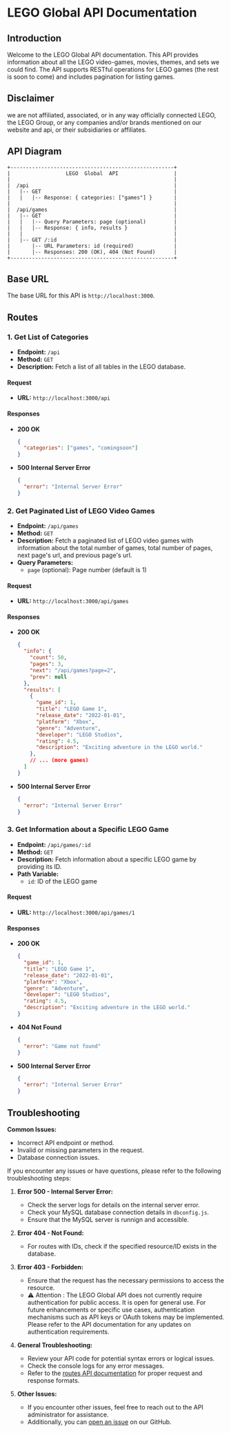 # LEGO Global API Documentation

## Introduction

Welcome to the LEGO Global API documentation. This API provides information about all the LEGO video-games, movies, themes, and sets we could find. The API supports RESTful operations for LEGO games (the rest is soon to come) and includes pagination for listing games.

## Disclaimer

we are not affiliated, associated, or in any way officially connected LEGO, the LEGO Group, or any companies and/or brands mentioned on our website and api, or their subsidiaries or affiliates.

## API Diagram

```plaintext
+-----------------------------------------------------+
|                  LEGO  Global  API                  |
|                                                     |
|  /api                                               |
|   |-- GET                                           |
|   |   |-- Response: { categories: ["games"] }       |
|                                                     |
|  /api/games                                         |
|   |-- GET                                           |
|   |   |-- Query Parameters: page (optional)         |
|   |   |-- Response: { info, results }               |
|   |                                                 |
|   |-- GET /:id                                      |
|       |-- URL Parameters: id (required)             |
|       |-- Responses: 200 (OK), 404 (Not Found)      |
+-----------------------------------------------------+
```

## Base URL

The base URL for this API is `http://localhost:3000`.

## Routes

### 1. Get List of Categories

- **Endpoint:** `/api`
- **Method:** `GET`
- **Description:** Fetch a list of all tables in the LEGO database.

#### Request

- **URL:** `http://localhost:3000/api`

#### Responses

- **200 OK**
  ```json
  {
    "categories": ["games", "comingsoon"]
  }
  ```
- **500 Internal Server Error**
  ```json
  {
    "error": "Internal Server Error"
  }
  ```

### 2. Get Paginated List of LEGO Video Games

- **Endpoint:** `/api/games`
- **Method:** `GET`
- **Description:** Fetch a paginated list of LEGO video games with information about the total number of games, total number of pages, next page's url, and previous page's url.
- **Query Parameters:**
  - `page` (optional): Page number (default is 1)

#### Request

- **URL:** `http://localhost:3000/api/games`

#### Responses

- **200 OK**

  ```json
  {
    "info": {
      "count": 50,
      "pages": 3,
      "next": "/api/games?page=2",
      "prev": null
    },
    "results": [
      {
        "game_id": 1,
        "title": "LEGO Game 1",
        "release_date": "2022-01-01",
        "platform": "Xbox",
        "genre": "Adventure",
        "developer": "LEGO Studios",
        "rating": 4.5,
        "description": "Exciting adventure in the LEGO world."
      },
      // ... (more games)
    ]
  }
  ```
- **500 Internal Server Error**

  ```json
  {
    "error": "Internal Server Error"
  }
  ```

### 3. Get Information about a Specific LEGO Game

- **Endpoint:** `/api/games/:id`
- **Method:** `GET`
- **Description:** Fetch information about a specific LEGO game by providing its ID.
- **Path Variable:**
  - `id`: ID of the LEGO game

#### Request

- **URL:** `http://localhost:3000/api/games/1`

#### Responses

- **200 OK**

  ```json
  {
    "game_id": 1,
    "title": "LEGO Game 1",
    "release_date": "2022-01-01",
    "platform": "Xbox",
    "genre": "Adventure",
    "developer": "LEGO Studios",
    "rating": 4.5,
    "description": "Exciting adventure in the LEGO world."
  }
  ```
- **404 Not Found**

  ```json
  {
    "error": "Game not found"
  }
  ```
- **500 Internal Server Error**

  ```json
  {
    "error": "Internal Server Error"
  }
  ```

## Troubleshooting

**Common Issues:**

- Incorrect API endpoint or method.
- Invalid or missing parameters in the request.
- Database connection issues.

If you encounter any issues or have questions, please refer to the following troubleshooting steps:

1. **Error 500 - Internal Server Error:**

   - Check the server logs for details on the internal server error.
   - Check your MySQL database connection details in `dbconfig.js`.
   - Ensure that the MySQL server is runnign and accessible.
2. **Error 404 - Not Found:**

   - For routes with IDs, check if the specified resource/ID exists in the database.
3. **Error 403 - Forbidden:**

   - Ensure that the request has the necessary permissions to access the resource.
   - ⚠️ Attention :
     The LEGO Global API does not currently require authentication for public access. It is open for general use. For future enhancements or specific use cases, authentication mechanisms such as API keys or OAuth tokens may be implemented. Please refer to the API documentation for any updates on authentication requirements.
4. **General Troubleshooting:**

   - Review your API code for potential syntax errors or logical issues.
   - Check the console logs for any error messages.
   - Refer to the [routes API documentation](#routes) for proper request and response formats.
5. **Other Issues:**

   - If you encounter other issues, feel free to reach out to the API administrator for assistance.
   - Additionally, you can [open an issue](https://github.com/Dragan-Constantin/LEGO-Global-API/issues) on our GitHub.
